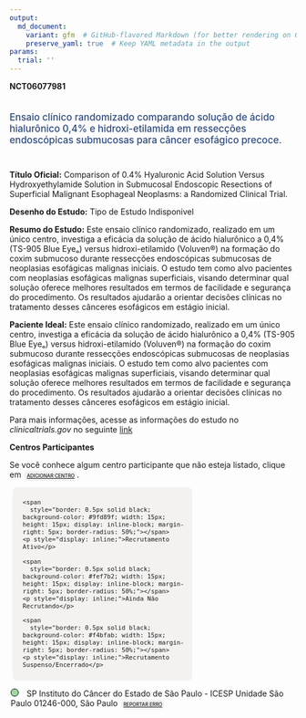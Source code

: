 ```yaml
---
output: 
  md_document:
    variant: gfm  # GitHub-flavored Markdown (for better rendering on GitHub)
    preserve_yaml: true  # Keep YAML metadata in the output
params:
  trial: ''
---
```


**NCT06077981**

<div style="padding: 5px 5px 5px 0px; font-size: 1.20em; font-weight: 500; color: #2E4A7F; text-align: left; margin-bottom: 20px">

Ensaio clínico randomizado comparando solução de ácido hialurônico 0,4%
e hidroxi-etilamida em ressecções endoscópicas submucosas para câncer
esofágico precoce.

</div>

**Título Oficial:** Comparison of 0.4% Hyaluronic Acid Solution Versus
Hydroxyethylamide Solution in Submucosal Endoscopic Resections of
Superficial Malignant Esophageal Neoplasms: a Randomized Clinical Trial.

**Desenho do Estudo:** Tipo de Estudo Indisponivel

**Resumo do Estudo:** Este ensaio clínico randomizado, realizado em um
único centro, investiga a eficácia da solução de ácido hialurônico a
0,4% (TS-905 Blue Eyeₒ) versus hidroxi-etilamido (Voluven®) na formação
do coxim submucoso durante ressecções endoscópicas submucosas de
neoplasias esofágicas malignas iniciais. O estudo tem como alvo
pacientes com neoplasias esofágicas malignas superficiais, visando
determinar qual solução oferece melhores resultados em termos de
facilidade e segurança do procedimento. Os resultados ajudarão a
orientar decisões clínicas no tratamento desses cânceres esofágicos em
estágio inicial.

**Paciente Ideal:** Este ensaio clínico randomizado, realizado em um
único centro, investiga a eficácia da solução de ácido hialurônico a
0,4% (TS-905 Blue Eyeₒ) versus hidroxi-etilamido (Voluven®) na formação
do coxim submucoso durante ressecções endoscópicas submucosas de
neoplasias esofágicas malignas iniciais. O estudo tem como alvo
pacientes com neoplasias esofágicas malignas superficiais, visando
determinar qual solução oferece melhores resultados em termos de
facilidade e segurança do procedimento. Os resultados ajudarão a
orientar decisões clínicas no tratamento desses cânceres esofágicos em
estágio inicial.

Para mais informações, acesse as informações do estudo no
*clinicaltrials.gov* no seguinte
[link](https://clinicaltrials.gov/ct2/show/NCT06077981)

**Centros Participantes**

Se você conhece algum centro participante que não esteja listado, clique
em
<span style="color: #2E4A7F; margin-left: 2px; padding: 4px; background-color: #f3f2f1; border-radius: 8px; font-weight: 500; font-size: 0.6em"><a
href="https://flazar.shinyapps.io/formsapp?study_nct_id=NCT06077981&amp;location_id=N%2FA&amp;location_full_name=N%2FA&amp;form_type=Adicionar%20Centro"
target="_blank">ADICIONAR CENTRO</a></span>.

<div style="margin-bottom: 8px; margin-left: 5px; padding: 8px; max-width: 300px; background-color: #f3f2f1; border-radius: 8px; font-size: 0.9em">

<div style="margin-left: 10px;">

    <span 
      style="border: 0.5px solid black; background-color: #9fd89f; width: 15px; height: 15px; display: inline-block; margin-right: 5px; border-radius: 50%;"></span>
    <p style="display: inline;">Recrutamento Ativo</p>

</div>

<div style="margin-left: 10px;">

    <span 
      style="border: 0.5px solid black; background-color: #fef7b2; width: 15px; height: 15px; display: inline-block; margin-right: 5px; border-radius: 50%;"></span>
    <p style="display: inline;">Ainda Não Recrutando</p>

</div>

<div style="margin-left: 10px;">

    <span 
      style="border: 0.5px solid black; background-color: #f4bfab; width: 15px; height: 15px; display: inline-block; margin-right: 5px; border-radius: 50%;"></span>
    <p style="display: inline;">Recrutamento Suspenso/Encerrado</p>

</div>

</div>

<div style="margin: 2px;">

<span style="border: 0.5px solid black; display: inline-block; width: 12px; height: 12px; border-radius: 50%; margin-right: 10px; padding-bottom: 0px; background-color: #9fd89f;"></span>
SP Instituto do Câncer do Estado de São Paulo - ICESP Unidade São Paulo
01246-000, São Paulo
<span style="color: #2E4A7F; margin-left: 2px; padding: 4px; background-color: #f3f2f1; border-radius: 8px; font-weight: 500; font-size: 0.6em"><a
href="https://flazar.shinyapps.io/formsapp?study_nct_id=NCT06077981&amp;location_id=INSTITUTODOCANCERDOESTADODESAOPAULOSAOPAULO01246000BRAZIL&amp;location_full_name=Instituto%20do%20C%C3%A2ncer%20do%20Estado%20de%20S%C3%A3o%20Paulo%20-%20ICESP%20Unidade%20S%C3%A3o%20Paulo%2C%2001246-000%2C%20S%C3%A3o%20Paulo&amp;form_type=Reportar%20Erro"
target="_blank">REPORTAR ERRO</a></span>

</div>

